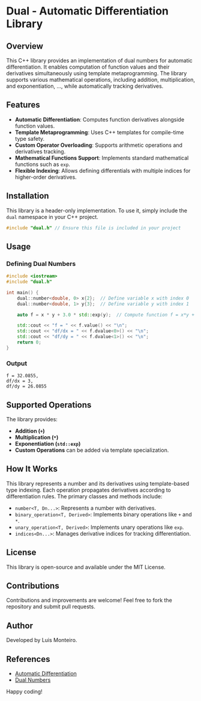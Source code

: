 # Dual - Automatic Differentiation Library

## Overview
This C++ library provides an implementation of dual numbers for automatic differentiation. It enables computation of function values and their derivatives simultaneously using template metaprogramming. The library supports various mathematical operations, including addition, multiplication, and exponentiation, ..., while automatically tracking derivatives.

## Features
- **Automatic Differentiation**: Computes function derivatives alongside function values.
- **Template Metaprogramming**: Uses C++ templates for compile-time type safety.
- **Custom Operator Overloading**: Supports arithmetic operations and derivatives tracking.
- **Mathematical Functions Support**: Implements standard mathematical functions such as `exp`.
- **Flexible Indexing**: Allows defining differentials with multiple indices for higher-order derivatives.

## Installation
This library is a header-only implementation. To use it, simply include the `dual` namespace in your C++ project.

```cpp
#include "dual.h" // Ensure this file is included in your project
```

## Usage

### Defining Dual Numbers
```cpp
#include <iostream>
#include "dual.h"

int main() {
    dual::number<double, 0> x{2};  // Define variable x with index 0
    dual::number<double, 1> y{3};  // Define variable y with index 1

    auto f = x * y + 3.0 * std::exp(y);  // Compute function f = x*y + 3*exp(y)

    std::cout << "f = " << f.value() << "\n";
    std::cout << "df/dx = " << f.dvalue<0>() << "\n";
    std::cout << "df/dy = " << f.dvalue<1>() << "\n";
    return 0;
}
```

### Output
```
f = 32.0855,
df/dx = 3,
df/dy = 26.0855
```

## Supported Operations
The library provides:
- **Addition (`+`)**
- **Multiplication (`*`)**
- **Exponentiation (`std::exp`)**
- **Custom Operations** can be added via template specialization.

## How It Works
This library represents a number and its derivatives using template-based type indexing. Each operation propagates derivatives according to differentiation rules. The primary classes and methods include:

- `number<T, Dn...>`: Represents a number with derivatives.
- `binary_operation<T, Derived>`: Implements binary operations like `+` and `*`.
- `unary_operation<T, Derived>`: Implements unary operations like `exp`.
- `indices<Dn...>`: Manages derivative indices for tracking differentiation.

## License
This library is open-source and available under the MIT License.

## Contributions
Contributions and improvements are welcome! Feel free to fork the repository and submit pull requests.

## Author
Developed by Luis Monteiro.

## References
- [Automatic Differentiation](https://en.wikipedia.org/wiki/Automatic_differentiation)
- [Dual Numbers](https://en.wikipedia.org/wiki/Dual_number)

Happy coding!

